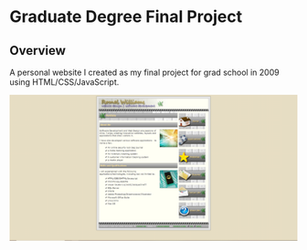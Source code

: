 # Graduate Degree Final Project

## Overview

A personal website I created as my final project for grad school in 2009 using HTML/CSS/JavaScript.

![Screenshot](./screenshot.png)
